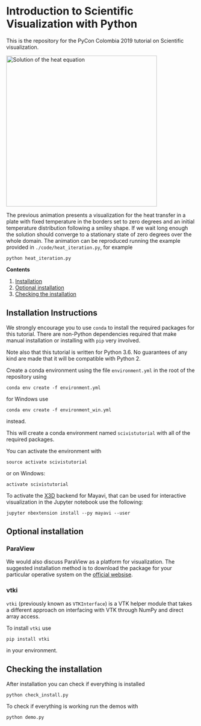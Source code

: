 

# Introduction to Scientific Visualization with Python

This is the repository for the PyCon Colombia 2019 tutorial on Scientific
visualization.

<img src="./img/heat_smiley.gif"
    alt="Solution of the heat equation"
    width=400>

The previous animation presents a visualization for the heat transfer in a plate with fixed temperature in the borders set to zero degrees and an initial temperature distribution following a smiley shape. If we wait long enough the solution should converge to a stationary state of zero degrees over the whole domain. The animation can be reproduced running the example provided in ``./code/heat_iteration.py``, for example

    python heat_iteration.py

**Contents**

 1. [Installation](##installation-instructions)
 2. [Optional installation](##optional-installation)
 3. [Checking the installation](##checking-the-installation)


## Installation Instructions

We strongly encourage you to use ``conda`` to install the required packages for
this tutorial. There are non-Python dependencies required that make manual
installation or installing with ``pip`` very involved.

Note also that this tutorial is written for Python 3.6. No guarantees of any
kind are made that it will be compatible with Python 2.



Create a conda environment using the file ``environment.yml`` in the root
of the repository using

```console
conda env create -f environment.yml
```

for Windows use

```console
conda env create -f environment_win.yml
```

instead.

This will create a conda environment named `scivistutorial` with all of the
required packages.

You can activate the environment with

```console
source activate scivistutorial
```
or on Windows:

```console
activate scivistutorial
```

To activate the [X3D]() backend for Mayavi, that can be used for interactive visualization in the Jupyter notebook use the following:

    jupyter nbextension install --py mayavi --user

## Optional installation

### ParaView

We would also discuss ParaView as a platform for visualization. The suggested
installation method is to download the package for your particular operative
system on the [official websise](https://www.paraview.org/download/).

### vtki

``vtki`` (previously known as ``VTKInterface``) is a VTK helper module that
takes a different approach on interfacing with VTK through NumPy and direct
array access.

To install ``vtki`` use

    pip install vtki

in your environment.

## Checking the installation

After installation you can check if everything is installed

    python check_install.py

To check if everything is working run the demos with

    python demo.py
